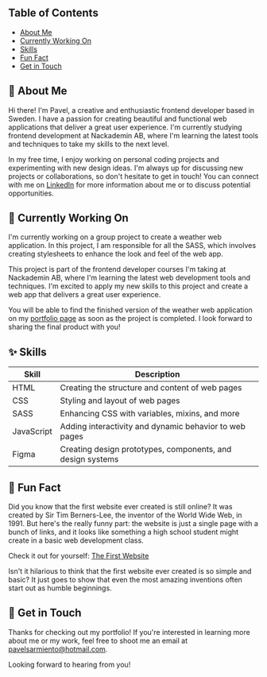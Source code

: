 ## Table of Contents

- [About Me](#wave-about-me)
- [Currently Working On](#currently-working-on)
- [Skills](#sparkles-skills)
- [Fun Fact](#tada-fun-fact)
- [Get in Touch](#iphone-get-in-touch)

## :wave: About Me

Hi there! I'm Pavel, a creative and enthusiastic frontend developer based in Sweden. I have a passion for creating beautiful and functional web applications that deliver a great user experience. I'm currently studying frontend development at Nackademin AB, where I'm learning the latest tools and techniques to take my skills to the next level.

In my free time, I enjoy working on personal coding projects and experimenting with new design ideas. I'm always up for discussing new projects or collaborations, so don't hesitate to get in touch! You can connect with me on [LinkedIn](https://www.linkedin.com/in/pavel-sarmiento-5483661a3/) for more information about me or to discuss potential opportunities.

## :telescope: Currently Working On <a name="currently-working-on"></a>

I'm currently working on a group project to create a weather web application. In this project, I am responsible for all the SASS, which involves creating stylesheets to enhance the look and feel of the web app.

This project is part of the frontend developer courses I'm taking at Nackademin AB, where I'm learning the latest web development tools and techniques. I'm excited to apply my new skills to this project and create a web app that delivers a great user experience.

You will be able to find the finished version of the weather web application on my [portfolio page](https://palutzii.github.io/) as soon as the project is completed. I look forward to sharing the final product with you!

## :sparkles: Skills

| Skill                                      | Description                                                     |
| ------------------------------------------ | --------------------------------------------------------------- |
| HTML                                       | Creating the structure and content of web pages                 |
| CSS                                        | Styling and layout of web pages                                 |
| SASS                                       | Enhancing CSS with variables, mixins, and more                  |
| JavaScript                                 | Adding interactivity and dynamic behavior to web pages          |
| Figma                                      | Creating design prototypes, components, and design systems      |

## :tada: Fun Fact

Did you know that the first website ever created is still online? It was created by Sir Tim Berners-Lee, the inventor of the World Wide Web, in 1991. But here's the really funny part: the website is just a single page with a bunch of links, and it looks like something a high school student might create in a basic web development class.

Check it out for yourself: [The First Website](http://info.cern.ch/hypertext/WWW/TheProject.html)

Isn't it hilarious to think that the first website ever created is so simple and basic? It just goes to show that even the most amazing inventions often start out as humble beginnings.


## :iphone: Get in Touch

Thanks for checking out my portfolio! If you're interested in learning more about me or my work, feel free to shoot me an email at [pavelsarmiento@hotmail.com](mailto:pavelsarmiento@hotmail.com).

Looking forward to hearing from you!
